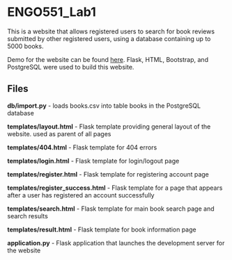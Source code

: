 # ENGO551_Lab1
This is a website that allows registered users to search for book reviews submitted by other registered users, using a database containing up to 5000 books. 

Demo for the website can be found [here](https://youtu.be/BrhvDqz11XA). Flask, HTML, Bootstrap, and PostgreSQL were used to build this website.

## Files

**db/import.py** - loads books.csv into table books in the PostgreSQL database

**templates/layout.html** - Flask template providing general layout of the website. used as parent of all pages

**templates/404.html** - Flask template for 404 errors

**templates/login.html** - Flask template for login/logout page

**templates/register.html** - Flask template for registering account page

**templates/register_success.html** - Flask template for a page that appears after a user has registered an account successfully 

**templates/search.html** - Flask template for main book search page and search results

**templates/result.html** - Flask template for book information page

**application.py** - Flask application that launches the development server for the website




